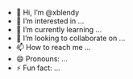 - 👋 Hi, I’m @xblendy
- 👀 I’m interested in ...
- 🌱 I’m currently learning ...
- 💞️ I’m looking to collaborate on ...
- 📫 How to reach me ...
- 😄 Pronouns: ...
- ⚡ Fun fact: ...

<!---
xblendy/xblendy is a ✨ special ✨ repository because its `README.md` (this file) appears on your GitHub profile.
You can click the Preview link to take a look at your changes.
--->
